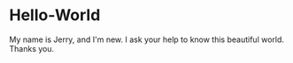 # Hello-World
My name is Jerry, and I'm new. I ask your help to know this beautiful world.
Thanks you.
